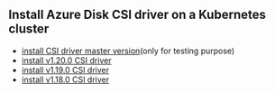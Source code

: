 ## Install Azure Disk CSI driver on a Kubernetes cluster

 - [install CSI driver master version](./install-csi-driver-master.md)(only for testing purpose)
 - [install v1.20.0 CSI driver](./install-csi-driver-v1.20.0.md)
 - [install v1.19.0 CSI driver](./install-csi-driver-v1.19.0.md)
 - [install v1.18.0 CSI driver](./install-csi-driver-v1.18.0.md)
